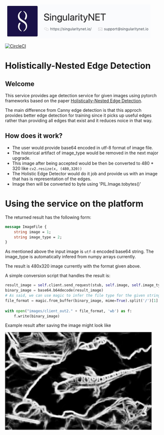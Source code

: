 ![SingularityNet.io](./images/singnet-logo.jpg?raw=true 'SingularityNET')

[![CircleCI](https://circleci.com/gh/IsraelAbebe/pytorch-hed.svg?style=svg)](https://circleci.com/gh/IsraelAbebe/pytorch-hed)

# Holistically-Nested Edge Detection


## Welcome

This service provides age detection service for given images using pytorch frameworks based on the paper [Holistically-Nested Edge Detection](https://arxiv.org/abs/1504.06375).

The main difference from Canny edge detection is that this approch provides better edge detection for training 
since it picks up useful edges rather than providing all edges that exist and it reduces noice in that way.

## How does it work?
- The user would provide base64 encoded in utf-8 format of image file.
- The historical artifact of image_type would be removed in the next major upgrade.
- This image after being accepted would be then be converted to 480 * 320 like `cv2.resize(x, (480,320))`
- The Holistic Edge Detector would do it job and provide us with an image that has is representation of the edges.
- Image then will be converted to byte using 'PIL.Image.tobytes()'

# Using the service on the platform
The returned result has the following form:

```proto
message ImageFile {
	string image = 1;
	string image_type = 2;
}
```

As mentioned above the input image is `utf-8` encoded base64 string. The image_type is automatically infered from numpy 
arrays currently.

The result is 480x320 image currently with the format given above.

A simple conversion script that handles the result is: 
```python
result_image = self.client.send_request(stub, self.image, self.image_type)
binary_image = base64.b64decode(result_image)
# As said, we can use magic to infer the file type for the given string by infering stream.
file_format = magic.from_buffer(binary_image, mime=True).split('/')[1]

with open("images/client_out2." + file_format, 'wb') as f:
    f.write(binary_image)
```
     
Example result after saving the image might look like

![Expected output](./images/client_out.png?raw=true 'SingularityNET')
